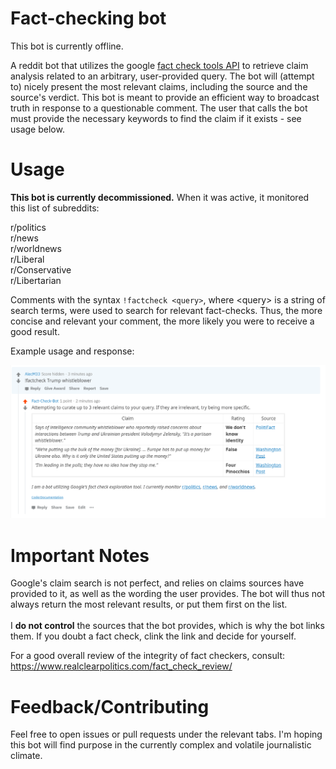 # Fact-checking bot
This bot is currently offline.

A reddit bot that utilizes the google [fact check tools API](https://developers.google.com/fact-check/tools/api/) to retrieve claim analysis related to an arbitrary, user-provided query. The bot will (attempt to) nicely present the most relevant claims, including the source and the source's verdict. This bot is meant to provide an efficient way to broadcast truth in response to a questionable comment. The user that calls the bot must provide the necessary keywords to find the claim if it exists - see usage below. 

# Usage
**This bot is currently decommissioned.** When it was active, it monitored this list of subreddits:

r/politics<br/>
r/news<br/>
r/worldnews<br/>
r/Liberal<br />
r/Conservative<br/>
r/Libertarian<br/>

Comments with the syntax `!factcheck <query>`, where \<query> is a string of search terms, were used to search for relevant fact-checks. Thus, the more concise and relevant your comment, the more likely you were to receive a good result.

Example usage and response:

![example](bot_example.PNG)

# Important Notes

Google's claim search is not perfect, and relies on claims sources have provided to it, as well as the wording the user provides. The bot will thus not always return the most relevant results, or put them first on the list. <br/><br />I **do not control** the sources that the bot provides, which is why the bot links them. If you doubt a fact check, clink the link and decide for yourself. 

For a good overall review of the integrity of fact checkers, consult: https://www.realclearpolitics.com/fact_check_review/
  
# Feedback/Contributing
Feel free to open issues or pull requests under the relevant tabs. I'm hoping this bot will find purpose in the currently complex and volatile journalistic climate. 
